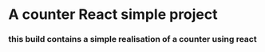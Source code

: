 # A counter React simple project
### this build contains a simple realisation of a counter using react 
